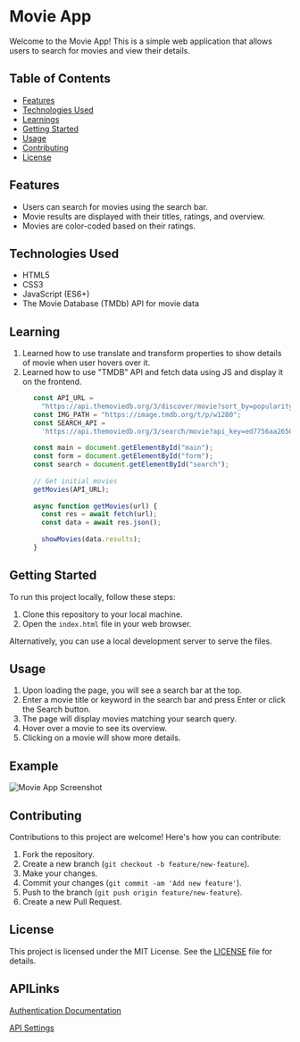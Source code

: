 ﻿# Movie App

Welcome to the Movie App! This is a simple web application that allows users to search for movies and view their details.

## Table of Contents

- [Features](#features)
- [Technologies Used](#technologies-used)
- [Learnings](#learning)
- [Getting Started](#getting-started)
- [Usage](#usage)
- [Contributing](#contributing)
- [License](#license)




## Features

- Users can search for movies using the search bar.
- Movie results are displayed with their titles, ratings, and overview.
- Movies are color-coded based on their ratings.

## Technologies Used

- HTML5
- CSS3
- JavaScript (ES6+)
- The Movie Database (TMDb) API for movie data

## Learning

1. Learned how to use translate and transform properties to show details of movie when user hovers over it.
2. Learned how to use "TMDB" API and fetch data using JS and display it on the frontend.

```javascript
      const API_URL =
        "https://api.themoviedb.org/3/discover/movie?sort_by=popularity.desc&api_key=ed7756aa2650fb383eb9f4724bb243d9&page=1";
      const IMG_PATH = "https://image.tmdb.org/t/p/w1280";
      const SEARCH_API =
        'https://api.themoviedb.org/3/search/movie?api_key=ed7756aa2650fb383eb9f4724bb243d9&query="';
      
      const main = document.getElementById("main");
      const form = document.getElementById("form");
      const search = document.getElementById("search");
      
      // Get initial movies
      getMovies(API_URL);
      
      async function getMovies(url) {
        const res = await fetch(url);
        const data = await res.json();
      
        showMovies(data.results);
      }
```
## Getting Started

To run this project locally, follow these steps:

1. Clone this repository to your local machine.
2. Open the `index.html` file in your web browser.

Alternatively, you can use a local development server to serve the files.

## Usage

1. Upon loading the page, you will see a search bar at the top.
2. Enter a movie title or keyword in the search bar and press Enter or click the Search button.
3. The page will display movies matching your search query.
4. Hover over a movie to see its overview.
5. Clicking on a movie will show more details.

## Example

![Movie App Screenshot](https://github.com/tejth/Movie-App/assets/110801292/a2887e8d-6791-4925-ad63-fc6efabd645a)


## Contributing

Contributions to this project are welcome! Here's how you can contribute:

1. Fork the repository.
2. Create a new branch (`git checkout -b feature/new-feature`).
3. Make your changes.
4. Commit your changes (`git commit -am 'Add new feature'`).
5. Push to the branch (`git push origin feature/new-feature`).
6. Create a new Pull Request.

## License

This project is licensed under the MIT License. See the [LICENSE](LICENSE) file for details.

## APILinks

[Authentication Documentation](https://developer.themoviedb.org/docs/authentication-application)

[API Settings](https://www.themoviedb.org/settings/api)
